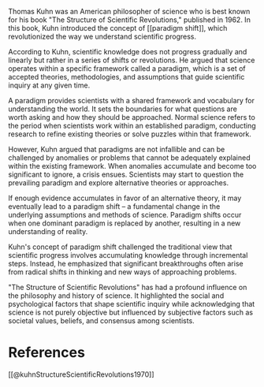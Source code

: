 
Thomas Kuhn was an American philosopher of science who is best known for his book "The Structure of Scientific Revolutions," published in 1962. In this book, Kuhn introduced the concept of [[paradigm shift]], which revolutionized the way we understand scientific progress.

According to Kuhn, scientific knowledge does not progress gradually and linearly but rather in a series of shifts or revolutions. He argued that science operates within a specific framework called a paradigm, which is a set of accepted theories, methodologies, and assumptions that guide scientific inquiry at any given time.

A paradigm provides scientists with a shared framework and vocabulary for understanding the world. It sets the boundaries for what questions are worth asking and how they should be approached. Normal science refers to the period when scientists work within an established paradigm, conducting research to refine existing theories or solve puzzles within that framework.

However, Kuhn argued that paradigms are not infallible and can be challenged by anomalies or problems that cannot be adequately explained within the existing framework. When anomalies accumulate and become too significant to ignore, a crisis ensues. Scientists may start to question the prevailing paradigm and explore alternative theories or approaches.

If enough evidence accumulates in favor of an alternative theory, it may eventually lead to a paradigm shift – a fundamental change in the underlying assumptions and methods of science. Paradigm shifts occur when one dominant paradigm is replaced by another, resulting in a new understanding of reality.

Kuhn's concept of paradigm shift challenged the traditional view that scientific progress involves accumulating knowledge through incremental steps. Instead, he emphasized that significant breakthroughs often arise from radical shifts in thinking and new ways of approaching problems.

"The Structure of Scientific Revolutions" has had a profound influence on the philosophy and history of science. It highlighted the social and psychological factors that shape scientific inquiry while acknowledging that science is not purely objective but influenced by subjective factors such as societal values, beliefs, and consensus among scientists.

# References

[[@kuhnStructureScientificRevolutions1970]]